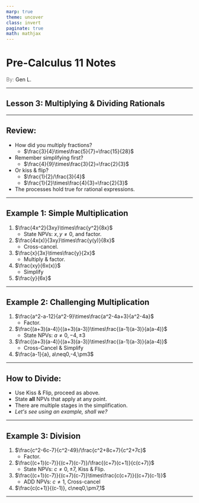 ```yaml
---
marp: true
theme: uncover
class: invert
paginate: true
math: mathjax
---
```


# <!--fit--> Pre-Calculus 11 Notes
<span style="color:grey">By:</span> Gen L.

<!--_footer: In partnership with Hyperion University, 2023-->

---

## Lesson 3:  Multiplying & Dividing Rationals

---

## Review:

* How did you multiply fractions?
    * $\frac{3}{4}\times\frac{5}{7}=\frac{15}{28}$
* Remember simplifying first?
    * $\frac{4}{9}\times\frac{3}{2}=\frac{2}{3}$
* Or kiss & flip?
    * $\frac{1}{2}/\frac{3}{4}$
    * $\frac{1}{2}\times\frac{4}{3}=\frac{2}{3}$
* The processes hold true for rational expressions.

---

## Example 1: Simple Multiplication

1) $\frac{4x^2}{3xy}\times\frac{y^2}{8x}$
    * State NPVs: $x,y\neq0$, and factor.
2) $\frac{4x(x)}{3xy}\times\frac{y(y)}{8x}$
    * Cross-cancel.
3) $\frac{x}{3x}\times\frac{y}{2x}$
    * Multiply & factor.
4) $\frac{xy}{6x(x)}$
    * Simplify
5) $\frac{y}{6x}$

---

## Example 2: Challenging Multiplication

1) $\frac{a^2-a-12}{a^2-9}\times\frac{a^2-4a+3}{a^2-4a}$
    * Factor.
2) $\frac{(a+3)(a-4)}{(a+3)(a-3)}\times\frac{(a-1)(a-3)}{a(a-4)}$
    * State NPVs: $a\neq0,-4,\pm3$
3) $\frac{(a+3)(a-4)}{(a+3)(a-3)}\times\frac{(a-1)(a-3)}{a(a-4)}$
    * Cross-Cancel & Simplify
4) $\frac{a-1}{a}, a\neq0,-4,\pm3$

---

## How to Divide:

* Use Kiss & Flip, proceed as above.
* State **all** NPVs that apply at any point.
* There are multiple stages in the simplification.
* *Let's see using an example, shall we?*

---

## Example 3: Division

1) $\frac{c^2-6c-7}{c^2-49}/\frac{c^2+8c+7}{c^2+7c}$
    * Factor.
2) $\frac{(c+1)(c-7)}{(c+7)(c-7)}/\frac{(c+7)(c+1)}{c(c+7)}$
    * State NPVs: $c\neq0,\pm7$, Kiss & Flip.
3) $\frac{(c+1)(c-7)}{(c+7)(c-7)}\times\frac{c(c+7)}{(c+7)(c-1)}$
    * ADD NPVs: $c\neq1$, Cross-cancel
4) $\frac{c(c+1)}{(c-1)}, c\neq0,\pm7,1$

---


